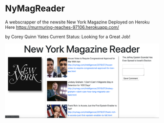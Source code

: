 # NyMagReader
A webscrapper of the newsite New York Magazine
Deployed on Heroku Here
https://murmuring-reaches-97106.herokuapp.com/

by Corey Quinn Yates
Current Status: Looking for a Great Job!


![my scraper](https://github.com/cqyates/NyMagReader/blob/master/Screenshot%202019-07-16%2013.59.40.png)
